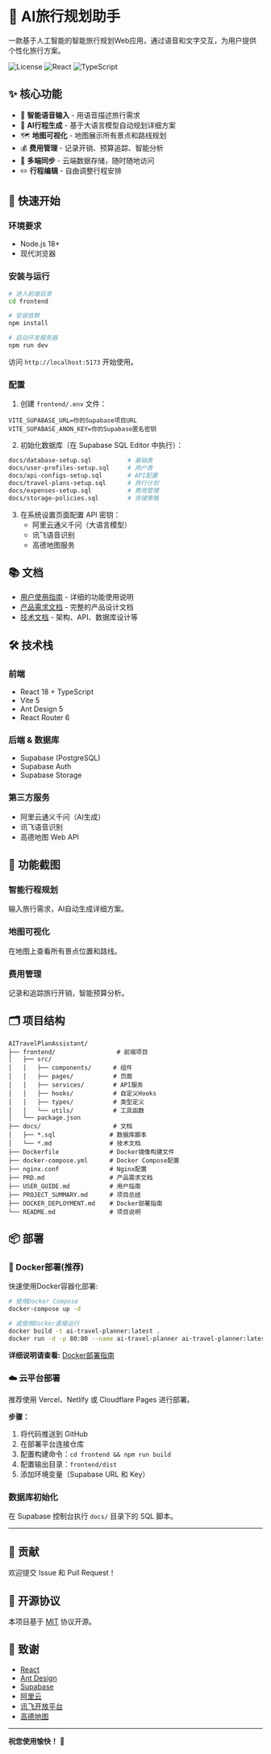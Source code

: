 # 🧳 AI旅行规划助手

一款基于人工智能的智能旅行规划Web应用，通过语音和文字交互，为用户提供个性化旅行方案。

![License](https://img.shields.io/badge/license-MIT-blue.svg)
![React](https://img.shields.io/badge/React-18-61dafb.svg)
![TypeScript](https://img.shields.io/badge/TypeScript-5-3178c6.svg)

## ✨ 核心功能

- 🎤 **智能语音输入** - 用语音描述旅行需求
- 🤖 **AI行程生成** - 基于大语言模型自动规划详细方案
- 🗺️ **地图可视化** - 地图展示所有景点和路线规划
- 💰 **费用管理** - 记录开销、预算追踪、智能分析
- 📱 **多端同步** - 云端数据存储，随时随地访问
- ✏️ **行程编辑** - 自由调整行程安排

## 🚀 快速开始

### 环境要求

- Node.js 18+
- 现代浏览器

### 安装与运行

```bash
# 进入前端目录
cd frontend

# 安装依赖
npm install

# 启动开发服务器
npm run dev
```

访问 `http://localhost:5173` 开始使用。

### 配置

1. 创建 `frontend/.env` 文件：

```env
VITE_SUPABASE_URL=你的Supabase项目URL
VITE_SUPABASE_ANON_KEY=你的Supabase匿名密钥
```

2. 初始化数据库（在 Supabase SQL Editor 中执行）：

```bash
docs/database-setup.sql          # 基础表
docs/user-profiles-setup.sql     # 用户表
docs/api-configs-setup.sql       # API配置
docs/travel-plans-setup.sql      # 旅行计划
docs/expenses-setup.sql          # 费用管理
docs/storage-policies.sql        # 存储策略
```

3. 在系统设置页面配置 API 密钥：
   - 阿里云通义千问（大语言模型）
   - 讯飞语音识别
   - 高德地图服务

## 📚 文档

- [用户使用指南](USER_GUIDE.md) - 详细的功能使用说明
- [产品需求文档](PRD.md) - 完整的产品设计文档
- [技术文档](docs/) - 架构、API、数据库设计等

## 🛠️ 技术栈

### 前端
- React 18 + TypeScript
- Vite 5
- Ant Design 5
- React Router 6

### 后端 & 数据库
- Supabase (PostgreSQL)
- Supabase Auth
- Supabase Storage

### 第三方服务
- 阿里云通义千问（AI生成）
- 讯飞语音识别
- 高德地图 Web API

## 📸 功能截图

### 智能行程规划
输入旅行需求，AI自动生成详细方案。

### 地图可视化
在地图上查看所有景点位置和路线。

### 费用管理
记录和追踪旅行开销，智能预算分析。

## 🗂️ 项目结构

```
AITravelPlanAssistant/
├── frontend/                 # 前端项目
│   ├── src/
│   │   ├── components/      # 组件
│   │   ├── pages/           # 页面
│   │   ├── services/        # API服务
│   │   ├── hooks/           # 自定义Hooks
│   │   ├── types/           # 类型定义
│   │   └── utils/           # 工具函数
│   └── package.json
├── docs/                    # 文档
│   ├── *.sql               # 数据库脚本
│   └── *.md                # 技术文档
├── Dockerfile              # Docker镜像构建文件
├── docker-compose.yml      # Docker Compose配置
├── nginx.conf              # Nginx配置
├── PRD.md                  # 产品需求文档
├── USER_GUIDE.md           # 用户指南
├── PROJECT_SUMMARY.md      # 项目总结
├── DOCKER_DEPLOYMENT.md    # Docker部署指南
└── README.md               # 项目说明
```

## 📦 部署

### 🐳 Docker部署(推荐)

快速使用Docker容器化部署:

```bash
# 使用Docker Compose
docker-compose up -d

# 或使用Docker直接运行
docker build -t ai-travel-planner:latest .
docker run -d -p 80:80 --name ai-travel-planner ai-travel-planner:latest
```

**详细说明请查看:** [Docker部署指南](DOCKER_DEPLOYMENT.md)

### ☁️ 云平台部署

推荐使用 Vercel、Netlify 或 Cloudflare Pages 进行部署。

**步骤：**
1. 将代码推送到 GitHub
2. 在部署平台连接仓库
3. 配置构建命令：`cd frontend && npm run build`
4. 配置输出目录：`frontend/dist`
5. 添加环境变量（Supabase URL 和 Key）

### 数据库初始化

在 Supabase 控制台执行 `docs/` 目录下的 SQL 脚本。

---

## 🤝 贡献

欢迎提交 Issue 和 Pull Request！

## 📄 开源协议

本项目基于 [MIT](LICENSE) 协议开源。

## 🙏 致谢

- [React](https://react.dev/)
- [Ant Design](https://ant.design/)
- [Supabase](https://supabase.com/)
- [阿里云](https://www.aliyun.com/)
- [讯飞开放平台](https://www.xfyun.cn/)
- [高德地图](https://lbs.amap.com/)

---

**祝您使用愉快！** 🎉
